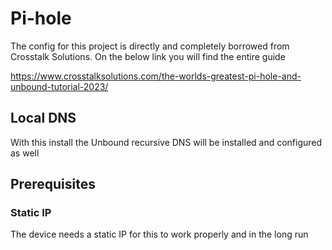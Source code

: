 # Pi-hole
The config for this project is directly and completely borrowed from Crosstalk Solutions. On the below link you will find the entire guide

https://www.crosstalksolutions.com/the-worlds-greatest-pi-hole-and-unbound-tutorial-2023/

## Local DNS
With this install the Unbound recursive DNS will be installed and configured as well

## Prerequisites
### Static IP
The device needs a static IP for this to work properly and in the long run